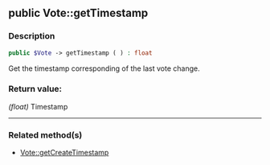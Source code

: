 ## public Vote::getTimestamp

### Description    

```php
public $Vote -> getTimestamp ( ) : float
```

Get the timestamp corresponding of the last vote change.    


### Return value:   

*(float)* Timestamp


---------------------------------------

### Related method(s)      

* [Vote::getCreateTimestamp](../Vote%20Class/public%20Vote--getCreateTimestamp.md)    
